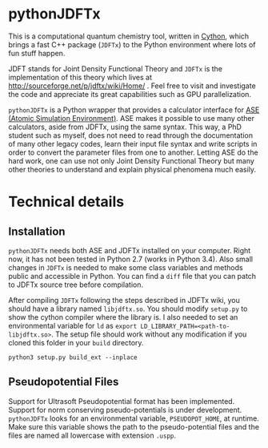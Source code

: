 pythonJDFTx
===========================
This is a computational quantum chemistry tool, written in [Cython](http://cython.org),
which brings a fast C++ package (`JDFTx`)
to the Python environment where lots of fun stuff happen.

JDFT stands for Joint Density Functional Theory and `JDFTx` is the implementation of this
theory which lives at http://sourceforge.net/p/jdftx/wiki/Home/ . Feel free to visit and
investigate the code and appreciate its great capabilities such as GPU parallelization.

`pythonJDFTx` is a Python wrapper that provides a calculator interface for [ASE
(Atomic Simulation Environment)](https://wiki.fysik.dtu.dk/ase/). ASE makes it possible
to use many other calculators, aside from JDFTx, using the same syntax. This way, a PhD
student such as myself, does not need to read through the documentation of many other
legacy codes, learn their input file syntax and write scripts in order to convert
the parameter files from one to another. Letting ASE do the hard work, one can use not
only Joint Density Functional Theory but many other theories to understand and explain
physical phenomena much easily.

Technical details
===========================

Installation
---------------------------
`pythonJDFTx` needs both ASE and JDFTx installed on your computer. Right now, it has not
been tested in Python 2.7 (works in Python 3.4). Also small changes in `JDFTx` is needed
to make some class variables and methods public and accessible in Python. You can find a
`diff` file that you can patch to JDFTx source tree before compilation.

After compiling `JDFTx` following the steps described in JDFTx wiki, you should have
a library named `libjdftx.so`. You should modify `setup.py` to show the cython compiler
where the library is. I also needed to set an environmental variable for `ld` as
`export LD_LIBRARY_PATH=<path-to-libjdftx.so>`. The setup file should work without any
modification if you cloned this folder in your `build` directory.

    python3 setup.py build_ext --inplace

Pseudopotential Files
---------------------------
Support for Ultrasoft Pseudopotential format has been implemented. Support for
norm conserving pseudo-potentials is under development. `pythonJDFTx` looks for
an environmental variable, `PSEUDOPOT_HOME`, at runtime. Make sure this variable shows
the path to the pseudo-potential files and the files are named all lowercase with
extension `.uspp`.
